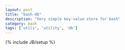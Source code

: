 ```yaml
---
layout: post
title: "bash-db"
description: "Very simple key-value store for bash"
category: bash
tags: ['utils', 'utility', 'db']
---
```

{% include JB/setup %}
